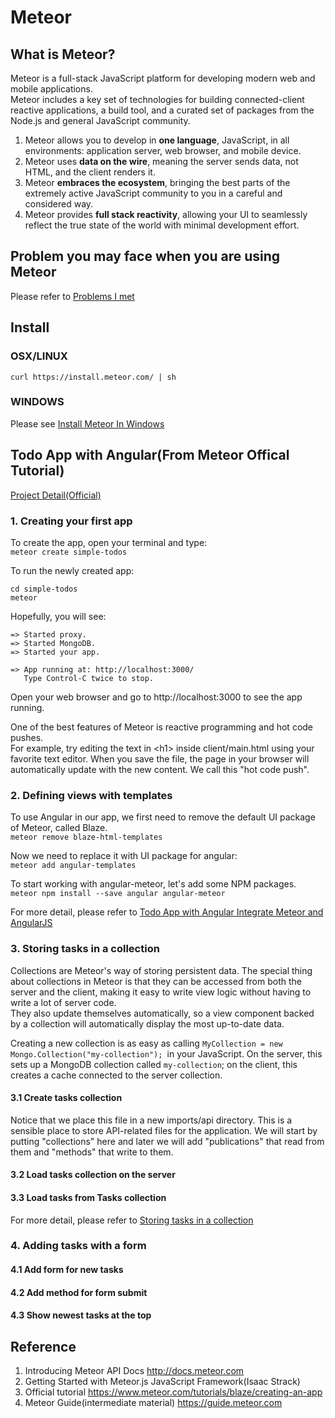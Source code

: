 # Meteor

## What is Meteor?
Meteor is a full-stack JavaScript platform for developing modern web and mobile applications.   
Meteor includes a key set of technologies for building connected-client reactive applications, a build tool, and a curated set of packages from the Node.js and general JavaScript community.
1. Meteor allows you to develop in **one language**, JavaScript, in all environments: application server, web browser, and mobile device.  
2. Meteor uses **data on the wire**, meaning the server sends data, not HTML, and the client renders it.  
3. Meteor **embraces the ecosystem**, bringing the best parts of the extremely active JavaScript community to you in a careful and considered way.  
4. Meteor provides **full stack reactivity**, allowing your UI to seamlessly reflect the true state of the world with minimal development effort.  

## Problem you may face when you are using Meteor
Please refer to [Problems I met](https://github.com/PepperGo/WebTechnologies/blob/master/Framework/Meteor/Problems.md)

## Install
### OSX/LINUX  
```curl https://install.meteor.com/ | sh```

### WINDOWS  
Please see [Install Meteor In Windows](https://github.com/PepperGo/WebTechnologies/blob/master/Framework/Meteor/InstallInWindows.md)

##  Todo App with Angular(From Meteor Offical Tutorial) 
[Project Detail(Official)](https://github.com/meteor/simple-todos-angular)
### 1. Creating your first app  
To create the app, open your terminal and type:  
```meteor create simple-todos```

To run the newly created app:  
```
cd simple-todos
meteor
```
Hopefully, you will see:
```
=> Started proxy.
=> Started MongoDB.
=> Started your app.

=> App running at: http://localhost:3000/
   Type Control-C twice to stop.
```

Open your web browser and go to http://localhost:3000 to see the app running.  

One of the best features of Meteor is reactive programming and hot code pushes.  
For example, try editing the text in \<h1\> inside client\/main.html using your favorite text editor. When you save the file, the page in your browser will automatically update with the new content. We call this "hot code push".  


### 2. Defining views with templates
To use Angular in our app, we first need to remove the default UI package of Meteor, called Blaze.  
```meteor remove blaze-html-templates```  

Now we need to replace it with UI package for angular:  
```meteor add angular-templates```  

To start working with angular-meteor, let's add some NPM packages.  
```meteor npm install --save angular angular-meteor```   



For more detail, please refer to [Todo App with Angular Integrate Meteor and AngularJS](https://www.meteor.com/tutorials/angular/creating-an-app)

### 3. Storing tasks in a collection
Collections are Meteor's way of storing persistent data. The special thing about collections in Meteor is that they can be accessed from both the server and the client, making it easy to write view logic without having to write a lot of server code.   
They also update themselves automatically, so a view component backed by a collection will automatically display the most up-to-date data.  

Creating a new collection is as easy as calling ```MyCollection = new Mongo.Collection("my-collection"); ```in your JavaScript. 
On the server, this sets up a MongoDB collection called ```my-collection```; on the client, this creates a cache connected to the server collection. 
#### 3.1 Create tasks collection
Notice that we place this file in a new imports/api directory. This is a sensible place to store API-related files for the application. We will start by putting "collections" here and later we will add "publications" that read from them and "methods" that write to them. 
#### 3.2 Load tasks collection on the server

#### 3.3 Load tasks from Tasks collection


For more detail, please refer to [Storing tasks in a collection](https://www.meteor.com/tutorials/angular/collections)

### 4. Adding tasks with a form
#### 4.1  Add form for new tasks

#### 4.2  Add method for form submit

#### 4.3  Show newest tasks at the top

## Reference
1. Introducing Meteor API Docs http://docs.meteor.com
2. Getting Started with Meteor.js JavaScript Framework(Isaac Strack)
3. Official tutorial https://www.meteor.com/tutorials/blaze/creating-an-app
4. Meteor Guide(intermediate material) https://guide.meteor.com


